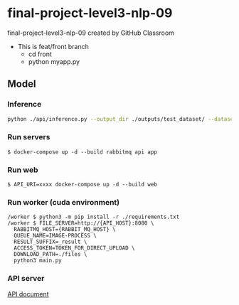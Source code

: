 # final-project-level3-nlp-09  
final-project-level3-nlp-09 created by GitHub Classroom  
* This is feat/front branch  
    * cd front  
    * python myapp.py  

## Model
### Inference
```sh
python ./api/inference.py --output_dir ./outputs/test_dataset/ --dataset_name ./api/model/text_dict.json --model_name_or_path api/model/checkpoint-28500 --do_predict
```
### Run servers
```
$ docker-compose up -d --build rabbitmq api app
```
### Run web
```
$ API_URI=xxxx docker-compose up -d --build web
```
### Run worker (cuda environment)
```
/worker $ python3 -m pip install -r ./requirements.txt
/worker $ FILE_SERVER=http://{API_HOST}:8080 \
  RABBITMQ_HOST={RABBIT_MQ_HOST} \
  QUEUE_NAME=IMAGE-PROCESS \
  RESULT_SUFFIX=_result \
  ACCESS_TOKEN=TOKEN_FOR_DIRECT_UPLOAD \
  DOWNLOAD_PATH=./files \
  python3 main.py
```

### API server
[API document](api/README.md)


